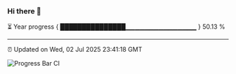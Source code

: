 ### Hi there 👋

⏳ Year progress { ███████████████▁▁▁▁▁▁▁▁▁▁▁▁▁▁▁ } 50.13 %

---

⏰ Updated on Wed, 02 Jul 2025 23:41:18 GMT

![Progress Bar CI](https://github.com/IshwaranRudhara/GIT-ACTION/workflows/Progress%20Bar%20CI/badge.svg)
